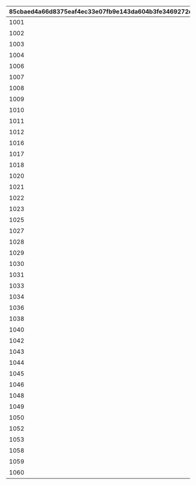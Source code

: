 |85cbaed4a66d8375eaf4ec33e07fb9e143da604b3fe3469272df04eb6a9c508c|f25f0ab1e917d948caaef9bafdb91da6e468fdd4e752ff30ec0ff5e4e8123f20|670c9a67bef3782f99a220822bcc40c52ce2aa82194968c034e10fc8fc618a09|4eaae94b03fc046a09c46293fe893cc8a658a3a185e928c516674796bfda2298|335f1894c921cadce2b1961abd0c62741fa43a7203e5f98fd9dd456af9027431|3684b789669307b45a3f87cd06c4d126c9c6f8239d2868ca04de05b875dae6c1|fc6c6e7c4e7a90c8152ab348a594dcb448f7bf41466b7f7f7fe581649bdede2f|4f918fdaad5b75565054a4319fa25b1719d6cc4aca2513d2d1fe0069ef7eb4b0|828a889c6225f0c6d41fabec851de3f2becb44a6020ad7f64edbf5cfdb72c702|fbb55fe53dbad489d23547889800c8eac8cc660e2e853b8f01a6bd20482a2b44|0fe04c02cf28d011828665ae7adeefac3d656b89ce4df9779ea4a0d07e2b0769|48ea813e863f57fe011c67f925161c82179d79578b29f0369dbcefaac1d7137e|bf08faef700396717608d8a71b66a5ca0f7c4615e8b133100ab63b367552303d|241b24d6117a24a15af8a6ed709304ac16633fd2dc5168baf3d8a347b68a8f12|f1928738f980c11cf866b8101086957054c0ebc7818810ff8c81bedb425ec0b0|
| --- | --- | --- | --- | --- | --- | --- | --- | --- | --- | --- | --- | --- | --- | --- |
|1001|春咲 ひより|お！\nあそこに困ってそうな人発見！|1|2|0|1.4|1|0|0|ねぇねぇ、騎士クン\n手伝ってあげようよ～|0|0|1|ヒヨリでっす♪\n元気いっぱいがんばるよ♪|
|1002|草野 優衣|大切な人を\n守れるようになりたい…って|1|2|0|1.4|1|0|0|わ、わたし、\nなに言ってるんだろ\nあはは…|0|0|1|みんなみたいに\nわたしも強くならなきゃ|
|1003|士条 怜|キミに必要な集中力と感性が|1|2|0|1.4|1|0|0|少しは磨かれると思いますよ。|0|0|1|フェンシングを始めてみては？|
|1004|穂高 みそぎ|今日はなにして遊ぶ？|1|2|0|1.5|1|0|0|みそぎはねぇ、\nかくれんぼやりたい！|0|0|1|ねぇ、にいちゃん！|
|1006|風宮 あかり|ねぇ…|1|2|0|1.4|1|0|0|私といっしょに…\nいかない？|0|0|1|風宮あかりです|
|1007|出雲 宮子|プリンたべたいのー|1|2|0|1.5|1|0|0|食べ物の恨みは怖いのー|0|0|1|出雲宮子なのー|
|1008|虹村 雪|キミもボクの美貌に\n吸い寄せられたんだね。|1|2|0|1.4|1|0|0|いいよ。\n見られることは運命さ…|0|0|1|ボクは虹村雪。|
|1009|柊杏奈|我が真名は\nアンネローゼ・フォン・シュテッヒパルム！|1|2|0|1.4|1|0|0|人呼んで「疾風の冥姫」!!|0|0|1|フッ…聞いて後悔するがいい！|
|1010|姫宮 真歩|うさぎさん、\n運命の王子はんに巡りあわせてくれて|1|2|0|1.5|1|0|0|ほんまおおきにやわ～♪|0|0|1|マホマホ王国のプリンセス、\nまほ姫どす|
|1011|衣之咲 璃乃|生き別れたお兄ちゃんを探して\n三千世界！|1|2|0|1.4|1|0|0|ここで会ったが\n100年目～！|0|0|1|衣之咲璃乃です！|
|1012|柏崎 初音|ち、超能力って…\n何のことかな～？|1|2|0|1.4|1|0|0|…って、お願い！\n誰にも言わないでおいて～！|0|0|1|私はハツネ、\n結構強いんだよ。\nきらーん☆|
|1016|美波 鈴奈|一応カリスマ読モJKやってまっす！|1|2|0|1.4|1|0|0|ヒデサイまぢ\nGF（グッドフィーリング）～♪|0|0|1|ちょす！\n美波鈴奈だよ～♪|
|1017|喜屋武 香織|東京は遊園地みたいなところさー|1|2|0|1.4|1|0|0|でも、沖縄もとってもいいとこさー|0|0|1|はいたーい。\n喜屋武香織さー。|
|1018|支倉 伊緒|先生って呼ばれるのは\nくすぐったいから|1|2|0|1.4|1|0|0|イオちゃんって呼んでね。|0|0|1|支倉伊緒です。|
|1020|茜 ミミ|あ！/\お兄ちゃ～ん\nまってよ～|1|2|0|1.5|1|0|0|ミミをおいてかないでぇ～|0|0|1|ふえ…？\nミミ、むずかしいこと\nよくわかんない…|
|1021|栗林 くるみ|あの……\nふぇ……|1|2|0|1.5|1|0|0|ふぇぇぇぇぇん……|0|0|1|あ…あの…えっと…\n栗…林…くるみ…です……|
|1022|風宮 より|こんな私に貴重な時間を\n割いていただき、|1|2|0|1.4|1|0|0|なんてありがとうございます！|0|0|1|風宮よりです。\nあああああ！|
|1023|北条 綾音|おにいちゃんどこいくの？\nえ？|1|2|0|1.5|1|0|0|私こっち行きたいー\nね、早く早くー|0|0|1|私、アヤネ！\nぷうきちと一緒についてってあげるね！|
|1025|天野 すずめ|ふ、不束者ですが\nどうぞ末永く…って、|1|2|0|1.4|1|0|0|これて何か違う…\nあああすみません！|0|0|1|わっ…わっ…私、\n天野すずめといいます！|
|1027|倉石 恵理子|あなたは…運命の……\n伴侶……|1|2|0|1.4|1|0|0|離しませんわ………\n絶対に…!!|0|0|1|……クスクス…私は\n…倉石恵理子……|
|1028|佐々木 咲恋|その無駄を省くことができれば、\nもっと余裕のある暮らしができるっ！|1|2|0|1.4|1|0|0|…そうでしょ？？|0|0|1|佐々木咲恋よ。\nねえ、世の中に無駄なことが\n多すぎると思わない？|
|1029|桜井 望|ぇっと…\nキミ、私のこと知らないの?!|1|2|0|1.4|1|0|0|あはは、\n私もまだまだだなぁ～|0|0|1|桜井望だよ！\nよろしくねっ|
|1030|ニノン・ジュベール|初めまして、\n私はニノン・ジュベール申すデス！|1|2|0|1.4|1|0|0|ショーグン、\nワタシと一緒に天下統一デース！|0|0|1|デケデケデンっ！|
|1031|上喜 しのぶ|でもって私の隣にいるのが……\nえ、見えない？|1|2|0|1.4|1|0|0|おかしいですね……|0|0|1|上喜しのぶです。\n手元のドクロが父です。|
|1033|野戸まひる|けんども\nそれには足りないモンが…|1|2|0|1.5|1|0|0|そう、\nオラのボケに突っ込める相方が…！|0|0|1|目指すはビッグな\nお笑い芸人だっぺ！|
|1034|綾瀬 ゆかり|ちょっと緊張しちゃって…|1|2|0|1.4|1|0|0|ちょ\nちょっと一杯飲んできます…！|0|0|1|あの…私…綾瀬ゆかりです…\nあの…ごめんなさい！|
|1036|氷川 鏡華|知らない人とは話しちゃいけないので|1|2|0|1.5|1|0|0|これ以上お話しすることは…\nないです！|0|0|1|氷川鏡華…です|
|1038|柏崎 栞|……あ、アラーム。|1|2|0|1.4|1|0|0|私体が弱いから、\n30分に一度休憩しないと\nいけないんです。|0|0|1|柏崎…栞です。|
|1040|双葉 碧|私、一人も友達がいなくて……|1|2|0|1.4|1|0|0|野に咲く花が、\n唯一の話相手です。|0|0|1|ふ、双葉碧です。|
|1042|三角 千歌|私の歌声で、\n皆さんが幸せになってくれたらいいなって…|1|2|0|1.4|1|0|0|そう思っています。|0|0|1|三角千歌です。|
|1043|安芸 真琴|あぁ？\nお前のそいつの仲間か？|1|2|0|1.4|1|0|0|う、疑ってすまなかったな…|0|0|1|安芸真琴だ。|
|1044|イリヤ・オーンスタイン|生けとし生ける全ての者よ！|1|2|0|1.4|1|0|0|わらわの偉大な力に\nひれ伏すがいい！\nはっはっは！|0|0|1|わらわこそは夜を総べる者！|
|1045|遠見 空花|ぐふふふふ……はっ！|1|2|0|1.4|1|0|0|ｌク、クウカに何かご用ですか!?|0|0|1|そこで騎士は妖精を乱暴に……|
|1046|宮坂たまき|自由気ままで♪\n寝て遊んで、食べてケンカして…|1|2|0|1.4|1|0|0|う～ん…\n猫ってホントに最高にゃ～♪|0|0|1|宮坂たまきにゃ♪\n猫はいいにゃよ？|
|1048|大神 美冬|それでは早速クエストに…|1|2|0|1.4|1|0|0|…と思ったら\nバイトの時間だ！\nまたあとでね！|0|0|1|大神美冬よ！|
|1049|星野静流|クエストもバトルも\n掃除も洗濯も|1|2|0|1.4|1|0|0|お姉ちゃんがぜ～んぶ\nやってあげるからね！|0|0|1|星野静流だよ！|
|1050|玉泉美咲|見ての通りの\nセクシー美少女で|1|2|0|1.5|1|0|0|学校では誰もが憧れる\nアイドル的な存在ってやつよ♪|0|0|1|アタシは玉泉美咲。|
|1052|リマ|？？？？|1|2|0|1.4|1|0|0|？？？？|0|0|1|？？？|
|1053|モニカ・ヴァイスヴィント|菓子でつろうなどと\n稚拙な策を……|1|2|0|1.5|1|0|0|そ、そこまでいうなら\nもらってやる|0|0|1|モニカ・ヴァイスヴィントだ。|
|1058|ペコリーヌ|菓子でつろうなどと\n稚拙な策を……|1|2|0|1.5|1|0|0|そ、そこまでいうなら\nもらってやる|0|0|1|モニカ・ヴァイスヴィントだ。|
|1059|コッコロ|菓子でつろうなどと\n稚拙な策を……|1|2|0|1.5|1|0|0|そ、そこまでいうなら\nもらってやる|0|0|1|モニカ・ヴァイスヴィントだ。|
|1060|キャル|菓子でつろうなどと\n稚拙な策を……|1|2|0|1.5|1|0|0|そ、そこまでいうなら\nもらってやる|0|0|1|モニカ・ヴァイスヴィントだ。|